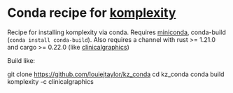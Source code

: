 # Conda recipe for [komplexity](https://github.com/eclarke/komplexity)

Recipe for installing komplexity via conda. Requires [miniconda](http://conda.pydata.org/miniconda.html), conda-build (`conda install conda-build`). Also requires a channel with rust >= 1.21.0 and cargo >= 0.22.0 (like [clinicalgraphics](https://anaconda.org/clinicalgraphics))

Build like:

  git clone https://github.com/louiejtaylor/kz_conda
  cd kz_conda
  conda build komplexity -c clinicalgraphics
